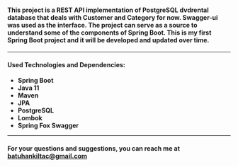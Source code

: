 #### This project is a REST API implementation of PostgreSQL dvdrental database that deals with Customer and Category for now. Swagger-ui was used as the interface. The project can serve as a source to understand some of the components of Spring Boot. This is my first Spring Boot project and it will be developed and updated over time.

***

#### Used Technologies and Dependencies:

* **Spring Boot**
* **Java 11**
* **Maven**
* **JPA**
* **PostgreSQL**
* **Lombok**
* **Spring Fox Swagger**

***

#### For your questions and suggestions, you can reach me at batuhankiltac@gmail.com
